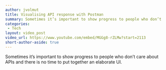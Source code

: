```yaml
---
author: jvolmut
title: Visualising API response with Postman
summary: Sometimes it’s important to show progress to people who don’t care about APIs and there is no time to put together an elaborate UI.
categories:
 - Tech
layout: video_post
video_url: https://www.youtube.com/embed/MGGg8-rZLMw?start=2113
short-author-aside: true
---
```


Sometimes it’s important to show progress to people who don’t care about APIs and there is no time to put together an elaborate UI.


